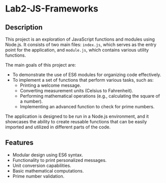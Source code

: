 # Lab2-JS-Frameworks

## Description
This project is an exploration of JavaScript functions and modules using Node.js. It consists of two main files: `index.js`, which serves as the entry point for the application, and `module.js`, which contains various utility functions.

The main goals of this project are:
- To demonstrate the use of ES6 modules for organizing code effectively.
- To implement a set of functions that perform various tasks, such as:
  - Printing a welcome message.
  - Converting measurement units (Celsius to Fahrenheit).
  - Performing mathematical operations (e.g., calculating the square of a number).
  - Implementing an advanced function to check for prime numbers.

The application is designed to be run in a Node.js environment, and it showcases the ability to create reusable functions that can be easily imported and utilized in different parts of the code.


## Features
- Modular design using ES6 syntax.
- Functionality to print personalized messages.
- Unit conversion capabilities.
- Basic mathematical computations.
- Prime number validation.

